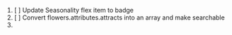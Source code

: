 1. [ ] Update Seasonality flex item to badge
2. [ ] Convert flowers.attributes.attracts into an array and make searchable
3. 